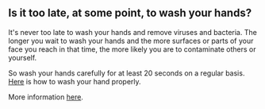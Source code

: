 ## Is it too late, at some point, to wash your hands?

It's never too late to wash your hands and remove viruses and bacteria. The longer you wait to wash your hands and the more surfaces or parts of your face you reach in that time, the more likely you are to contaminate others or yourself.

So wash your hands carefully for at least 20 seconds on a regular basis. [Here](https://www.canada.ca/en/public-health/services/publications/diseases-conditions/reduce-spread-covid-19-wash-your-hands.html) is how to wash your hand properly.

More information [here](https://www.canada.ca/en/public-health/services/diseases/2019-novel-coronavirus-infection/prevention-risks.html).
